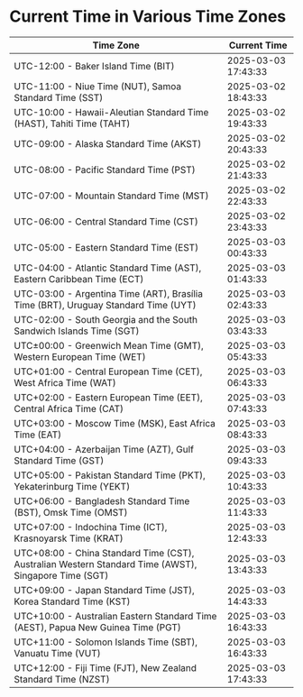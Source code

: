 # Current Time in Various Time Zones

| Time Zone | Current Time |
|-----------|--------------|
| UTC-12:00 - Baker Island Time (BIT) | 2025-03-03 17:43:33 |
| UTC-11:00 - Niue Time (NUT), Samoa Standard Time (SST) | 2025-03-02 18:43:33 |
| UTC-10:00 - Hawaii-Aleutian Standard Time (HAST), Tahiti Time (TAHT) | 2025-03-02 19:43:33 |
| UTC-09:00 - Alaska Standard Time (AKST) | 2025-03-02 20:43:33 |
| UTC-08:00 - Pacific Standard Time (PST) | 2025-03-02 21:43:33 |
| UTC-07:00 - Mountain Standard Time (MST) | 2025-03-02 22:43:33 |
| UTC-06:00 - Central Standard Time (CST) | 2025-03-02 23:43:33 |
| UTC-05:00 - Eastern Standard Time (EST) | 2025-03-03 00:43:33 |
| UTC-04:00 - Atlantic Standard Time (AST), Eastern Caribbean Time (ECT) | 2025-03-03 01:43:33 |
| UTC-03:00 - Argentina Time (ART), Brasília Time (BRT), Uruguay Standard Time (UYT) | 2025-03-03 02:43:33 |
| UTC-02:00 - South Georgia and the South Sandwich Islands Time (SGT) | 2025-03-03 03:43:33 |
| UTC±00:00 - Greenwich Mean Time (GMT), Western European Time (WET) | 2025-03-03 05:43:33 |
| UTC+01:00 - Central European Time (CET), West Africa Time (WAT) | 2025-03-03 06:43:33 |
| UTC+02:00 - Eastern European Time (EET), Central Africa Time (CAT) | 2025-03-03 07:43:33 |
| UTC+03:00 - Moscow Time (MSK), East Africa Time (EAT) | 2025-03-03 08:43:33 |
| UTC+04:00 - Azerbaijan Time (AZT), Gulf Standard Time (GST) | 2025-03-03 09:43:33 |
| UTC+05:00 - Pakistan Standard Time (PKT), Yekaterinburg Time (YEKT) | 2025-03-03 10:43:33 |
| UTC+06:00 - Bangladesh Standard Time (BST), Omsk Time (OMST) | 2025-03-03 11:43:33 |
| UTC+07:00 - Indochina Time (ICT), Krasnoyarsk Time (KRAT) | 2025-03-03 12:43:33 |
| UTC+08:00 - China Standard Time (CST), Australian Western Standard Time (AWST), Singapore Time (SGT) | 2025-03-03 13:43:33 |
| UTC+09:00 - Japan Standard Time (JST), Korea Standard Time (KST) | 2025-03-03 14:43:33 |
| UTC+10:00 - Australian Eastern Standard Time (AEST), Papua New Guinea Time (PGT) | 2025-03-03 16:43:33 |
| UTC+11:00 - Solomon Islands Time (SBT), Vanuatu Time (VUT) | 2025-03-03 16:43:33 |
| UTC+12:00 - Fiji Time (FJT), New Zealand Standard Time (NZST) | 2025-03-03 17:43:33 |
